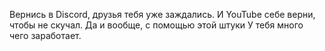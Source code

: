 Вернись в Discord, друзья тебя уже заждались. И YouTube себе верни, чтобы не скучал. Да и вообще, с помощью этой штуки У тебя много чего заработает.
